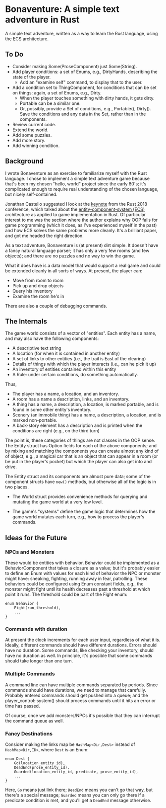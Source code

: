 # Bonaventure: A simple text adventure in Rust

A simple text adventure, written as a way to learn the Rust language,
using the ECS architecture.

## To Do

* Consider making Some(ProseComponent) just Some(String).
* Add player conditions: a set of Enums, e.g., DirtyHands, describing
  the state of the player.
  * Add an "examine self" command, to display that to the user.
* Add a condition set to ThingComponent, for conditions that can be
  set on things: again, a set of Enums, e.g., Dirty.
  * When the player touches something with dirty hands, it gets dirty.
  * Portable can be a similar one.
  * Or, possibly, provide a Set of conditions, e.g., Portable(<id>),
    Dirty(<id>).  Save the conditions and any data in the Set, rather
    than in the components.
* Review current code.
* Extend the world.
* Add some puzzles.
* Add more story.
* Add winning condition.

## Background

I wrote Bonaventure as an exercise to familiarize myself with the
Rust language.  I chose to implement a simple text adventure game because
that's been my chosen "hello, world" project since the early 80's; it's
complicated enough to require real understanding of the chosen language,
but nicely self-contained.

Jonathan Castello suggested I look at the [keynote](https://kyren.github.io/2018/09/14/rustconf-talk.html) from the Rust 2018 conference, which talked about the
[entity-component-system (ECS)](https://en.wikipedia.org/wiki/Entity–component–system) architecture as applied to game implementation in Rust.  Of particular interest to me was
the section where the author explains why OOP fails for game programming
(which it does, as I've experienced myself in the past) and how ECS solves
the same problems more cleanly.  It's a brilliant paper, and got
me headed the right direction.


As a text adventure, Bonaventure is (at present) dirt simple.  It doesn't
have a fancy natural language parser; it has only a very few rooms
(and few objects); and there are no puzzles and no way to win the game.

What it does have is a data model that would support a real game and
could be extended cleanly in all sorts of ways. At present, the player can:

* Move from room to room
* Pick up and drop objects
* Query his inventory
* Examine the room he's in

There are also a couple of debugging commands.

## The Internals

The game world consists of a vector of "entities".  Each entity has a name,
and may also have the following components:

* A descriptive text string
* A location (for when it is contained in another entity)
* A set of links to other entities (i.e., the trail is East of the clearing)
* Details of things with which the player interacts (i.e., can he
  pick it up)
* An inventory of entities contained within this entity
* A Rule: under certain conditions, do something automatically.

Thus,

* The player has a name, a location, and an inventory.
* A room has a name a description, links, and an inventory.
* A thing has a name, a description, a location, is marked portable, and
  is found in some other entity's inventory.
* Scenery (an immobile thing) has a name, a description, a location, and
  is marked non-portable.
* A back-story element has a description and is printed when the conditions
  are right (e.g., on the third turn)

The point is, these categories of things are not classes in the OOP sense.
The Entity struct has Option<T> fields for each of the above components;
and by mixing and matching the components you can create almost any kind of
of object, e.g., a magical car that is an object that can appear in a room
(or be put in the player's pocket) but which the player can also get into
and drive.  

The Entity struct and its components are almost pure data; some of the
component structs have `new()` methods, but otherwise all of the logic
is in two places.

* The World struct provides convenience methods for querying and mutating
  the game world at a very low level.  

* The game's "systems" define the game logic that determines how the game
  world mutates each turn, e.g., how to process the player's commands.  

## Ideas for the Future

### NPCs and Monsters

These would be entities with behavior.  Behavior could be implemented as
a BehaviorComponent that takes a closure as a value; but it's probably
easier to define an Enum with values for each kind of behavior the NPC
or monster might have: sneaking, fighting, running away in fear,
patrolling.  These behaviors could be configured using Enum constant
fields, e.g., the monster might fight until its health decreases past
a threshold at which point it runs.  The threshold could be part of the
Fight enum:

```
enum Behavior {
    Fight(run_threshold),
    ...
}
```

### Commands with duration

At present the clock increments for each user input, regardless of what it
is.  Ideally, different commands should have different durations.  Errors
should have no duration.  Some commands, like checking your inventory,
should have no duration as well.  In principle, it's possible that some
commands should take longer than one turn.

### Multiple Commands

A command line can have multiple commands separated by periods.  Since
commands should have durations, we need to manage that carefully.
Probably entered commands should get pushed into a queue; and the
player_control::system() should process commands until it hits an error
or time has passed.

Of course, once we add monsters/NPCs it's possible that they can interrupt
the command queue as well.

### Fancy Destinations

Consider making the links map be `HashMap<Dir,Dest>` instead of
`HashMap<Dir,ID>`, where `Dest` is an Enum:

```
enum Dest {
    Go(location_entity_id),
    DeadEnd(prose_entity_id),
    Guarded(location_entity_id, predicate, prose_entity_id),
    ...
}
```

Here, `Go` means just link there; `DeadEnd` means you can't go that way,
but there's a special message; `Guarded` means you can only go there if
a predicate condition is met, and you'll get a `DeadEnd` message otherwise.
